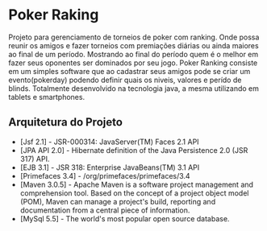 Poker Raking
============

Projeto para gerenciamento de torneios de poker com ranking. Onde possa reunir os amigos e fazer torneios com premiações diárias ou ainda maiores ao final de um período.
Mostrando ao final do período quem é o melhor em fazer seus oponentes ser dominados por seu jogo.
Poker Ranking consiste em um simples software que ao cadastrar seus amigos pode se criar um evento(pokerday) podendo definir quais os niveis,
valores e perído de blinds. 
Totalmente desenvolvido na tecnologia java, a mesma utilizando em tablets e smartphones.


Arquitetura do Projeto
----------------------

* [Jsf 2.1] - JSR-000314: JavaServer(TM) Faces 2.1 API
* [JPA API 2.0] - Hibernate definition of the Java Persistence 2.0 (JSR 317) API.
* [EJB 3.1] - JSR 318: Enterprise JavaBeans(TM) 3.1 API
* [Primefaces 3.4]  - /org/primefaces/primefaces/3.4
* [Maven 3.0.5] - Apache Maven is a software project management and comprehension tool. Based on the concept of a project object model (POM), 
				  Maven can manage a project's build, reporting and documentation from a central piece of information. 
* [MySql 5.5] - The world's most popular open source database.
